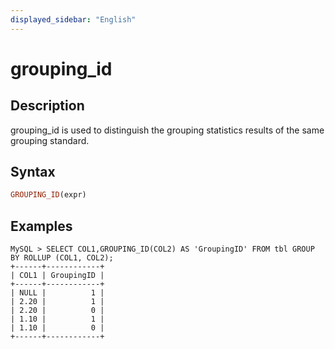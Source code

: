 ```yaml
---
displayed_sidebar: "English"
---
```



# grouping_id

## Description

grouping_id is used to distinguish the grouping statistics results of the same grouping standard.

## Syntax

```Haskell
GROUPING_ID(expr)
```

## Examples

```Plain
MySQL > SELECT COL1,GROUPING_ID(COL2) AS 'GroupingID' FROM tbl GROUP BY ROLLUP (COL1, COL2);
+------+------------+
| COL1 | GroupingID |
+------+------------+
| NULL |          1 |
| 2.20 |          1 |
| 2.20 |          0 |
| 1.10 |          1 |
| 1.10 |          0 |
+------+------------+
```
